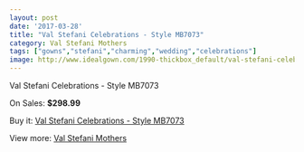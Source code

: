 ```yaml
---
layout: post
date: '2017-03-28'
title: "Val Stefani Celebrations - Style MB7073"
category: Val Stefani Mothers
tags: ["gowns","stefani","charming","wedding","celebrations"]
image: http://www.idealgown.com/1990-thickbox_default/val-stefani-celebrations-style-mb7073.jpg
---
```

Val Stefani Celebrations - Style MB7073

On Sales: **$298.99**
<a href="https://www.idealgown.com/en/val-stefani-mothers/954-val-stefani-celebrations-style-mb7073.html"><amp-img layout="responsive" width="600" height="600" src="//www.idealgown.com/1990-thickbox_default/val-stefani-celebrations-style-mb7073.jpg" alt="Val Stefani Celebrations - Style MB7073 0" /></a>
<a href="https://www.idealgown.com/en/val-stefani-mothers/954-val-stefani-celebrations-style-mb7073.html"><amp-img layout="responsive" width="600" height="600" src="//www.idealgown.com/1991-thickbox_default/val-stefani-celebrations-style-mb7073.jpg" alt="Val Stefani Celebrations - Style MB7073 1" /></a>

Buy it: [Val Stefani Celebrations - Style MB7073](https://www.idealgown.com/en/val-stefani-mothers/954-val-stefani-celebrations-style-mb7073.html "Val Stefani Celebrations - Style MB7073")

View more: [Val Stefani Mothers](https://www.idealgown.com/en/12-val-stefani-mothers "Val Stefani Mothers")